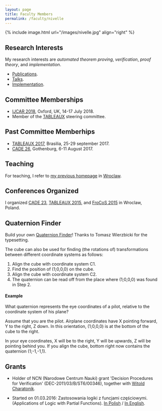 ```yaml
---
layout: page
title: Faculty Members
permalink: /faculty/nivelle
---
```


{% include image.html url="/images/nivelle.jpg" align="right" %}

## Research Interests

My research interests are
*automated theorem proving*, 
*verification*, *proof theory*, 
and *implementation*.


- [Publications](nivelle/publications/index).
- [Talks](nivelle/talks/index). 
- [Implementation](nivelle/implementation.index).

## Committee Memberships

- [IJCAR 2018](http://ijcar2018.org), Oxford, UK, 14-17 July 2018.
- Member of the [TABLEAUX](http://www.tableaux-ar.org) steering committee.
   
## Past Committee Memberhips

- [TABLEAUX 2017](http://tableaux2017.cic.unb.br/),
   Brasilia, 25-29 september 2017.
- [CADE 26](http://www.cse.chalmers.se/~myreen/cade-26/index.html),
   Gothenburg, 6-11 August 2017.
   
## Teaching

For teaching, I refer to [my previous homepage](http://www.ii.uni.wroc.pl/~nivelle/teaching/index.html) in
[Wroclaw](https://en.wikipedia.org/wiki/Wroc%C5%82aw).

## Conferences Organized

I organized <a href = "http://cade23.ii.uni.wroc.pl">CADE 23</a>, 
<a href = "http://tableaux2015.ii.uni.wroc.pl">TABLEAUX 2015</a>, and
<a href = "http://frocos2015.ii.uni.wroc.pl/">FroCoS 2015</a> in
Wroclaw, Poland.


## Quaternion Finder

Build your own [Quaternion Finder](nivelle/quaternion_finder.pdf)! 
Thanks to Tomasz Wierzbicki for the typesetting. 

The cube can also be used for finding (the rotations of)
transformations between different coordinate systems as follows:

1. Align the cube with coordinate system C1.
1. Find the position of (1;0,0,0) on the cube.
1. Align the cube with coordinate system C2.
1. The quaternion can be read off from the place where
   (1;0,0,0) was found in Step 2.

#### Example 

What quaternion represents the eye coordinates
of a pilot, relative to the coordinate system of his plane?

Assume that you are the pilot. Airplane coordinates have
X pointing forward, Y to the right, Z down. In this orientation,
(1;0,0,0) is at the bottom of the cube to the right.

In your eye coordinates, X will be to the right, Y will be upwards,
Z will be pointing behind you.
If you align the cube, bottom right now contains the
quaternion (1;-1,-1,1).

## Grants

- Holder of NCN (Narodowe Centrum Nauki)
   grant 'Decision Procedures for Verification'
   (DEC-2011/03/B/ST6/00346), together
   with [Witold Charatonik](http://www.ii.uni.wroc.pl/~wch).

- Started on 01.03.2016:
   Zastosowania logiki z funcjami częściowymi.
   (Applications of Logic with Partial Functions).
   [In Polish](nivelle/295596-pl.pdf) / [In English](nivelle/295596-en.pdf).


